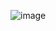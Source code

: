 ![image](https://user-images.githubusercontent.com/96696737/205635160-452719f0-834c-4ea9-a440-0e1f913d32c9.png)
